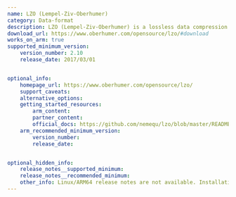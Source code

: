 ```yaml
---
name: LZO (Lempel-Ziv-Oberhumer)
category: Data-format
description: LZO (Lempel-Ziv-Oberhumer) is a lossless data compression library that is designed for real-time compression and decompression.
download_url: https://www.oberhumer.com/opensource/lzo/#download
works_on_arm: true
supported_minimum_version:
    version_number: 2.10
    release_date: 2017/03/01


optional_info:
    homepage_url: https://www.oberhumer.com/opensource/lzo/
    support_caveats:
    alternative_options:
    getting_started_resources:
        arm_content:
        partner_content:
        official_docs: https://github.com/nemequ/lzo/blob/master/README
    arm_recommended_minimum_version:
        version_number:
        release_date:


optional_hidden_info:
    release_notes__supported_minimum:
    release_notes__recommended_minimum:
    other_info: Linux/ARM64 release notes are not available. Installation and testing are done via the [tar archive](https://www.oberhumer.com/opensource/lzo/download/lzo-2.10.tar.gz).
---
```


